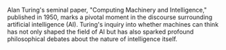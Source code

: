 Alan Turing's seminal paper, "Computing Machinery and Intelligence," published in 1950, marks a pivotal moment in the discourse surrounding artificial intelligence (AI). Turing's inquiry into whether machines can think has not only shaped the field of AI but has also sparked profound philosophical debates about the nature of intelligence itself.
